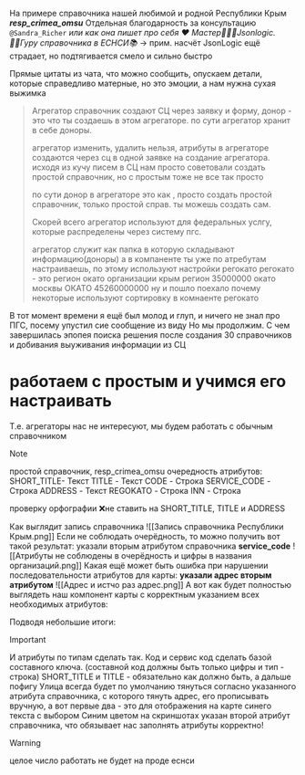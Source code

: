 На примере справочника нашей любимой и родной Республики Крым ***resp_crimea_omsu***
Отдельная благодарность за консультацию `@Sandra_Richer` *или как она пишет про себя ♥️ Мастер👩🏼‍💻Jsonlogic. 🧘‍♀️Гуру справочника в ЕСНСИ📚*  -> прим. насчёт JsonLogic ещё страдает, но подтягивается смело и сильно быстро

Прямые цитаты из чата, что можно сообщить, опускаем детали, которые справедливо матерные, но это эмоции, а нам нужна сухая  выжимка

> Агрегатор справочник создают СЦ через заявку и форму, донор - это что ты создаешь в этом агрегаторе.
> по сути агрегатор хранит в себе доноры.
> 
> агрегатор изменить, удалить нельзя, атрибуты в агрегаторе создаются через сц в одной заявке на создание агрегатора.
> исходя из кучу писем в СЦ нам просто советовали создать простой справочник, но с простым тоже не все так просто
> 
> по сути донор в агрегаторе это как , просто создать простой справочник, только простой справ. ты можешь создать сам. 
>
> Скорей всего агрегатор используют для федеральных услгу, которые распределены через систему пгс.
> 
> агрегатор служит как папка в которую складывают информацию(доноры)
> а в компаненте ты уже по атребутам настраиваешь, по этому используют настройки регокато
> регокато - это регион окато организации
> крым регион 35000000
> окато москвы ОКАТО 45260000000
> ну и пошло поехало
> почему некоторые используют сортировку в комнаенте регокато

В тот момент времени я ещё был молод и глуп, и ничего не знал про ПГС, посему упустил сие сообщение из виду
Но мы продолжим. С чем завершилась эпопея поиска решения после создания 30 справочников и добивания выуживания информации из СЦ

# работаем с простым и учимся его настраивать

Т.е. агрегаторы нас не интересуют, мы будем работать с обычным справочником

> [!NOTE]
> простой справочник, resp_crimea_omsu
> очередность атрибутов:
SHORT_TITLE- Текст
TITLE - Текст
CODE - Строка
SERVICE_CODE - Строка
ADDRESS - Текст
REGOKATO - Строка
INN - Строка
>
> проверку орфографии ❌не ставить на SHORT_TITLE, TITLE и ADDRESS

Как выглядит запись справочника
![[Запись справочника Республики Крым.png]]
Если не соблюдать очерёдность, то можно получить вот такой результат: указали вторым атрибутом справочника **service_code**
![[Атрибуты не соблюдены в очерёдность и цифры в названия организаций.png]]
Какая ещё может быть ошибка при нарушении последовательности атрибутов для карты: **указали адрес вторым атрибутом**
![[Адрес и истчо раз адрес.png]]
А вот как будет полностью выглядеть наш компонент карты с корректным указанием всех необходимых атрибутов:

Подводя небольшие итоги:
>[!Important]
>И атрибуты по типам сделать так.  Код и сервис код сделать базой составного ключа. 
>(составной код должны быть только цифры и тип - строка) 
>SHORT_TITLE и TITLE - обязательно как должно быть, а дальше пофигу
>Улица всегда будет по умолчанию тянуться согласно указанного атрибута справочника, с которого тянуть адрес, его прописывать вручную, а вот первые два - это для отображения на карте синего текста с выбором
>Синим цветом на скриншотах указан второй атрибут справочника, что обязывает нас заполнять атрибуты корректно!

>[!Warning]
>целое число работать не будет на проде еснси
